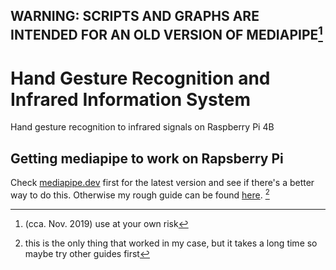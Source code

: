 ## WARNING: SCRIPTS AND GRAPHS ARE INTENDED FOR AN OLD VERSION OF MEDIAPIPE[^1]
# Hand Gesture Recognition and Infrared Information System
Hand gesture recognition to infrared signals on Raspberry Pi 4B

## Getting mediapipe to work on Rapsberry Pi
Check [mediapipe.dev](https://mediapipe.dev/) first for the latest version and see if there's a better way to do this. Otherwise my rough guide can be found [here](https://github.com/google/mediapipe/issues/225#issuecomment-648751146). [^2]
[^1]:(cca. Nov. 2019) use at your own risk
[^2]:this is the only thing that worked in my case, but it takes a long time so maybe try other guides first
